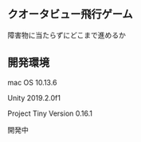 ## クオータビュー飛行ゲーム

障害物に当たらずにどこまで進めるか

## 開発環境

mac OS 10.13.6

Unity 2019.2.0f1

Project Tiny Version 0.16.1

開発中

